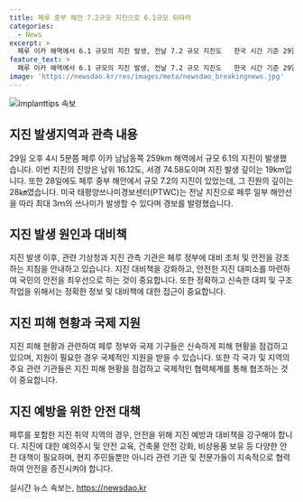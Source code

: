 ```yaml
---
title: 페루 중부 해안 7.2규모 지진으로 6.1규모 뒤따라
categories:
  - News
excerpt: >
  페루 이카 해역에서 6.1 규모의 지진 발생, 전날 7.2 규모 지진도   한국 시간 기준 29일 오후 4시 5분쯤 페루 이카 남남동쪽 259km 해역에서 규모 6.1의 지진이 발생했다. 진앙은 남위 16.12도, 서경 74.58도, 깊이는 19km로 전날 7.2 규모의 지진에 이어 발생했다. 미국 태평양쓰나미경보센터는 최대 3m 쓰나미가 발생할 수 있다고 경보를 발령했다.
feature_text: >
  페루 이카 해역에서 6.1 규모의 지진 발생, 전날 7.2 규모 지진도   한국 시간 기준 29일 오후 4시 5분쯤 페루 이카 남남동쪽 259km 해역에서 규모 6.1의 지진이 발생했다. 진앙은 남위 16.12도, 서경 74.58도, 깊이는 19km로 전날 7.2 규모의 지진에 이어 발생했다. 미국 태평양쓰나미경보센터는 최대 3m 쓰나미가 발생할 수 있다고 경보를 발령했다.
image: 'https://newsdao.kr/res/images/meta/newsdao_breakingnews.jpg'
---
```


<p><img src="https://newsdao.kr/res/images/meta/newsdao_breakingnews.jpg" alt="implanttips 속보" /></p>

<h2 data-ke-size="size26">지진 발생지역과 관측 내용</h2>

<p data-ke-size="size16">29일 오후 4시 5분쯤 페루 이카 남남동쪽 259km 해역에서 규모 6.1의 지진이 발생했습니다. 이번 지진의 진앙은 남위 16.12도, 서경 74.58도이며 지진 발생 깊이는 19km입니다. 또한 28일에도 페루 중부 해안에서 규모 7.2의 지진이 있었는데, 그 진원의 깊이는 28㎞였습니다. 미국 태평양쓰나미경보센터(PTWC)는 전날 지진으로 페루 일부 해안선을 따라 최대 3ｍ의 쓰나미가 발생할 수 있다며 경보를 발령했습니다.</p>

<h2 data-ke-size="size26">지진 발생 원인과 대비책</h2>

<p data-ke-size="size16">지진 발생 이후, 관련 기상청과 지진 관측 기관은 페루 정부에 대비 조처 및 안전을 강조하는 지침을 안내하고 있습니다. 지진 대비책을 강화하고, 안전한 지진 대피소를 마련하여 국민의 안전을 최우선으로 하는 것이 중요합니다. 또한 정확하고 신속한 대피 및 구조 작업을 위해서는 정확한 정보 및 대비책에 대한 접근이 중요합니다.</p>

<h2 data-ke-size="size26">지진 피해 현황과 국제 지원</h2>

<p data-ke-size="size16">지진 피해 현황과 관련하여 페루 정부와 국제 기구들은 신속하게 피해 현황을 점검하고 있으며, 지원이 필요한 경우 국제적인 지원을 받을 수 있습니다. 또한 각 국가 및 지역의 주요 관련 기관들은 지진 피해 현황을 점검하고 국제적인 협력체계를 통해 협조하는 것이 중요합니다.</p>

<h2 data-ke-size="size26">지진 예방을 위한 안전 대책</h2>

<p data-ke-size="size16">페루를 포함한 지진 취약 지역의 경우, 안전을 위해 지진 예방과 대비책을 강구해야 합니다. 지진에 대한 예의주시 및 안전 교육, 건축물 안전 강화, 비상용품 보유 등 다양한 안전 대책이 필요하며, 현지 주민들뿐만 아니라 관련 기관 및 전문가들이 지속적으로 협력하여 안전을 증진시켜야 합니다.</p>
실시간 뉴스 속보는, <a href="https://newsdao.kr" rel="dofollow">https://newsdao.kr</a>



